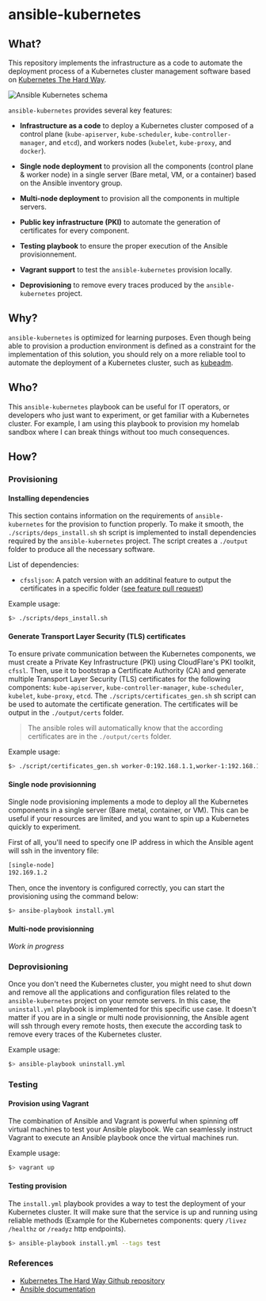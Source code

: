 # ansible-kubernetes

## What?

This repository implements the infrastructure as a code to automate the deployment process of a Kubernetes cluster management software based on [Kubernetes The Hard Way](https://github.com/kelseyhightower/kubernetes-the-hard-way).

![Ansible Kubernetes schema](./docs/img/ansible-kubernetes-schema.png)

`ansible-kubernetes` provides several key features:

* **Infrastructure as a code** to deploy a Kubernetes cluster composed of a control plane (`kube-apiserver`, `kube-scheduler`, `kube-controller-manager`, and `etcd`), and workers nodes (`kubelet`, `kube-proxy`, and `docker`).

* **Single node deployment** to provision all the components (control plane & worker node) in a single server (Bare metal, VM, or a container) based on the Ansible inventory group.

* **Multi-node deployment** to provision all the components in multiple servers.

* **Public key infrastructure (PKI)** to automate the generation of certificates for every component.

* **Testing playbook** to ensure the proper execution of the Ansible provisionnement.

* **Vagrant support** to test the `ansible-kubernetes` provision locally.

* **Deprovisioning** to remove every traces produced by the `ansible-kubernetes` project.

## Why?

`ansible-kubernetes` is optimized for learning purposes. Even though being able to provision a production environment is defined as a constraint for the implementation of this solution, you should rely on a more reliable tool to automate the deployment of a Kubernetes cluster, such as [kubeadm](https://kubernetes.io/docs/setup/production-environment/tools/kubeadm/create-cluster-kubeadm/).

## Who?

This `ansible-kubernetes` playbook can be useful for IT operators, or developers who just want to experiment, or get familiar with a Kubernetes cluster.
For example, I am using this playbook to provision my homelab sandbox where I can break things without too much consequences.

## How?

### Provisioning

#### Installing dependencies

This section contains information on the requirements of `ansible-kubernetes` for the provision to function properly. To make it smooth, the `./scripts/deps_install.sh` sh script is implemented to install dependencies required by the `ansible-kubernetes` project. The script creates a `./output` folder to produce all the necessary software.

List of dependencies:

* `cfssljson`: A patch version with an additinal feature to output the certificates in a specific folder ([see feature pull request](https://github.com/cloudflare/cfssl/pull/1278))

Example usage:
```bash
$> ./scripts/deps_install.sh
```

#### Generate Transport Layer Security (TLS) certificates

To ensure private communication between the Kubernetes components, we must create a Private Key Infrastructure (PKI) using CloudFlare's PKI toolkit, `cfssl`. Then, use it to bootstrap a Certificate Authority (CA) and generate multiple Transport Layer Security (TLS) certificates for the following components: `kube-apiserver`, `kube-controller-manager`, `kube-scheduler`, `kubelet`, `kube-proxy`, `etcd`. The `./scripts/certificates_gen.sh` sh script can be used to automate the certificate generation. The certificates will be output in the `./output/certs` folder.

> The ansible roles will automatically know that the according certificates are in the `./output/certs` folder.

Example usage:
```bash
$> ./script/certificates_gen.sh worker-0:192.168.1.1,worker-1:192.168.1.2,worker-3:192.168.1.2
```

#### Single node provisionning

Single node provisioning implements a mode to deploy all the Kubernetes components in a single server (Bare metal, container, or VM). This can be useful if your resources are limited, and you want to spin up a Kubernetes quickly to experiment.

First of all, you'll need to specify one IP address in which the Ansible agent will ssh in the inventory file:

```bash
[single-node]
192.169.1.2
```

Then, once the inventory is configured correctly, you can start the provisioning using the command below:
```bash
$> ansibe-playbook install.yml
```

#### Multi-node provisionning

_Work in progress_

### Deprovisioning

Once you don't need the Kubernetes cluster, you might need to shut down and remove all the applications and configuration files related to the `ansible-kubernetes` project on your remote servers. In this case, the `uninstall.yml` playbook is implemented for this specific use case. It doesn't matter if you are in a single or multi node provisionning, the Ansible agent will ssh through every remote hosts, then execute the according task to remove every traces of the Kubernetes cluster.

Example usage:
```bash
$> ansible-playbook uninstall.yml
```

### Testing

#### Provision using Vagrant

The combination of Ansible and Vagrant is powerful when spinning off virtual machines to test your Ansible playbook. We can seamlessly instruct Vagrant to execute an Ansible playbook once the virtual machines run.

Example usage:
```bash
$> vagrant up
```

#### Testing provision

The `install.yml` playbook provides a way to test the deployment of your Kubernetes cluster. It will make sure that the service is up and running using reliable methods (Example for the Kubernetes components: query `/livez` `/healthz` or `/readyz` http endpoints).

```bash
$> ansible-playbook install.yml --tags test
```

### References

* [Kubernetes The Hard Way Github repository](https://github.com/kelseyhightower/kubernetes-the-hard-way)
* [Ansible documentation](docs.ansible.com)
